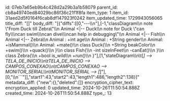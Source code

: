 id: 07eb7a65eb9b4c428d2a29b3a1b58079
parent_id: cb8a49740ed84029bc86f36c21f1f8fa
item_type: 1
item_id: 31aed2d5f0164f6cab8df147923f0242
item_updated_time: 1729943056065
title_diff: "[]"
body_diff: "[{\"diffs\":[[0,\"---\\\n\"],[-1,\"classDiagram\\\n    note \\\"From Duck till Zebra\\\"\\\n    Animal <|-- Duck\\\n    note for Duck \\\"can fly\\\\\ncan swim\\\\\ncan dive\\\\\ncan help in debugging\\\"\\\n    Animal <|-- Fish\\\n    Animal <|-- Zebra\\\n    Animal : +int age\\\n    Animal : +String gender\\\n    Animal: +isMammal()\\\n    Animal: +mate()\\\n    class Duck{\\\n        +String beakColor\\\n        +swim()\\\n        +quack()\\\n    }\\\n    class Fish{\\\n        -int sizeInFeet\\\n        -canEat()\\\n    }\\\n    class Zebra{\\\n        +bool is_wild\\\n        +run()\\\n    }\"],[1,\"stateDiagram\\\n\\t[*] --> TELA_DE_INICIO\\\n\\tTELA_DE_INICIO --> CAMPOS_CONEXAO\\\n\\tCAMPOS_CONEXAO --> MONITOR_SERIAL\\\n\\tMONITOR_SERIAL --> [*]\"],[0,\"\\\n```\"]],\"start1\":43,\"start2\":43,\"length1\":486,\"length2\":138}]"
metadata_diff: {"new":{},"deleted":[]}
encryption_cipher_text: 
encryption_applied: 0
updated_time: 2024-10-26T11:50:54.888Z
created_time: 2024-10-26T11:50:54.888Z
type_: 13